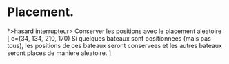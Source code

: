 # Placement.

*>hasard
interrupteur> Conserver les positions avec le placement aleatoire
[ c=(34, 134, 210, 170)
Si quelques bateaux sont positionnees (mais pas tous), les positions de ces bateaux seront conservees et les autres bateaux seront places de maniere aleatoire.
]